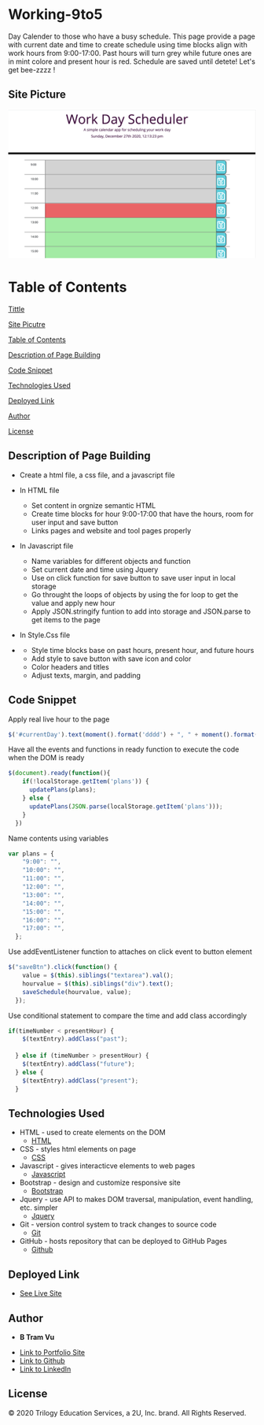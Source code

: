 # Working-9to5
Day Calender to those who have a busy schedule. This page provide a page with current date and time to create schedule using time blocks align with work hours from 9:00-17:00. Past hours will turn grey while future ones are in mint colore and present hour is red. Schedule are saved until detete! Let's get bee-zzzz !

## Site Picture
![Site](./Assets/workday.png)

# Table of Contents 
[Tittle](#Working-9to5)

[Site Picutre](#Site-picture)

[Table of Contents](#Table-of-Content)

[Description of Page Building ](#Description-of-Page-Building)

[Code Snippet](#Code-Snippet)

[Technologies Used](#Technologies-Used)

[Deployed Link](#Deployed-Link)

[Author](#Author)

[License](#License)


## Description of Page Building 
* Create a html file, a css file, and a javascript file
  
* In HTML file 
  <ul>
  <li>Set content in orgnize semantic HTML 
  <li>Create time blocks for hour 9:00-17:00 that have the hours, room for user input and save button 
  <li>Links pages and website and tool pages properly 
  </li>
  </ul>
    
* In Javascript file 
  <ul>
  <li>Name variables for different objects and function 
  <li>Set current date and time using Jquery 
  <li>Use on click function for save button to save user input in local storage 
  <li>Go throught the loops of objects by using the for loop to get the value and apply new hour 
  <li>Apply JSON.stringify funtion to add into storage and JSON.parse to get items to the page
  </li>
  </ul>
* In Style.Css file 
* <ul>
  <li>Style time blocks base on past hours, present hour, and future hours
  <li>Add style to save button with save icon and color  
  <li>Color headers and titles
  <li>Adjust texts, margin, and padding 
  </li>
  </ul>
## Code Snippet
Apply real live hour to the page 
```javascript
$('#currentDay').text(moment().format('dddd') + ", " + moment().format('MMMM Do YYYY, h:mm:ss a'));
```

Have all the events and functions in ready function to execute the code when the DOM is ready 
```javascript
$(document).ready(function(){
    if(!localStorage.getItem('plans')) {
      updatePlans(plans);
    } else {
      updatePlans(JSON.parse(localStorage.getItem('plans')));
    }
  })

```
Name contents using variables 
```javascript
var plans = {
    "9:00": "",
    "10:00": "",
    "11:00": "",
    "12:00": "",
    "13:00": "",
    "14:00": "",
    "15:00": "",
    "16:00": "",
    "17:00": "",
  };
```
Use addEventListener function to attaches on click event to button element
```javascript 
$("saveBtn").click(function() {
    value = $(this).siblings("textarea").val();
    hourvalue = $(this).siblings("div").text();
    saveSchedule(hourvalue, value);
  });
  ```
  Use conditional statement to compare the time and add class accordingly 
  ```javascript 
  if(timeNumber < presentHour) {
      $(textEntry).addClass("past");

    } else if (timeNumber > presentHour) {
      $(textEntry).addClass("future");
    } else {
      $(textEntry).addClass("present");
    }
  ```

## Technologies Used
- HTML - used to create elements on the DOM
  * [HTML](https://developer.mozilla.org/en-US/docs/Web/HTML)
- CSS - styles html elements on page
  * [CSS](https://developer.mozilla.org/en-US/docs/Web/CSS)
- Javascript - gives interacticve elements to web pages
  * [Javascript](https://developer.mozilla.org/en-US/docs/Web/JavaScript)
- Bootstrap - design and customize responsive site
  * [Bootstrap](https://getbootstrap.com/)
- Jquery - use API to makes DOM traversal, manipulation, event handling, etc. simpler
  * [Jquery](https://jquery.com/)
- Git - version control system to track changes to source code
   * [Git](https://git-scm.com/)
- GitHub - hosts repository that can be deployed to GitHub Pages
  * [Github](https://github.com/)


## Deployed Link

* [See Live Site](https://vubao2303.github.io/working-9to5/)


## Author

* **B Tram Vu** 

- [Link to Portfolio Site](https://github.com/vubao2303)
- [Link to Github](https://github.com/vubao2303/working-9to5)
- [Link to LinkedIn](https://www.linkedin.com/in/tram-vu-866250121/)

## License

© 2020 Trilogy Education Services, a 2U, Inc. brand. All Rights Reserved.


